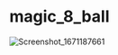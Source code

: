 # magic_8_ball

![Screenshot_1671187661](https://user-images.githubusercontent.com/65503195/208093416-71c412c8-ced8-429c-bdac-0407efef217f.png)
